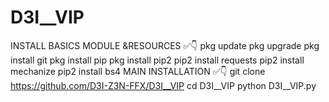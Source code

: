 # D3I__VIP
INSTALL BASICS MODULE &amp;RESOURCES ✅👇 pkg update pkg upgrade pkg install git pkg install pip pkg install pip2 pip2 install requests pip2 install mechanize pip2 install bs4  MAIN INSTALLATION ✅👇 git clone https://github.com/D3I-Z3N-FFX/D3I__VIP cd D3I__VIP python D3I__VIP.py
